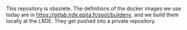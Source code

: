 This repository is obsolete.
The definitions of the docker images we use today are in https://gitlab.lrde.epita.fr/spot/buildenv, and we build them locally at the LRDE.  They get pushed into a private repository.
